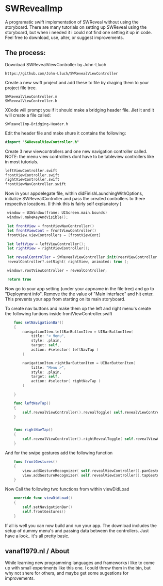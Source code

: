 SWRevealImp
====

A programatic swift implementation of SWReveal without using the storyboard. There are many tutorials on setting up SWReveal using the storyboard, but when i needed it i could not find one setting it up in code. Feel free to download, use, alter, or suggest improvements.

The process:
--------

Download SWRevealViewController by John-Lluch

```shell
https://github.com/John-Lluch/SWRevealViewController
```

Create a new swift project and add these to file by draging them to your project file tree.

```shell
SWRevealViewController.m
SWRevealViewController.h
```

XCode will prompt you if it should make a bridging header file. Jlet it and it will create a file called:

```shell
SWReavelImp-Bridging-Header.h
```

Edit the header file and make shure it contains the following:

```swift
#import "SWRevealViewController.h"
```

Create 3 new viewcontrollers and one new navigation controller called. NOTE: the menu view controllers dont have to be tableview controllers like in most tutorials.

```swift
leftViewController.swift
frontViewController.swift
rightViewController.swift
frontViewNavController.swift
```

Now in your appdelegate file, within didFinishLaunchingWithOptions, initialize SWRevealController and pass the created controllers to there respective locations. (I think this is fairly self explanatory )

```swift
 window = UIWindow(frame: UIScreen.main.bounds)
 window?.makeKeyAndVisible();

 let frontView = frontViewNavController()
 let frontViewCont = frontViewController()
 frontView.viewControllers = [frontViewCont]

 let leftView = leftViewController();
 let rightView = rightViewController();

 let revealController = SWRevealViewController.init(rearViewController: leftView, frontViewController: frontView);
 revealController?.setRight( rightView, animated: true );

 window?.rootViewController = revealController;

 return true
```

Now go to your app setting (under your appname in the file tree) and go to "Deployment info". Remove the the value of "Main interface" and hit enter. This prevents your app from starting on its main storyboard.


To create nav buttons and make them op the left and right menu's create the following funtions inside frontViewController.swift

```swift
    func setNavigationBar()
    {
        navigationItem.leftBarButtonItem = UIBarButtonItem(
            title: "< Menu",
            style: .plain,
            target: self,
            action: #selector( leftNavTap )
        )

        navigationItem.rightBarButtonItem = UIBarButtonItem(
            title: "Menu >",
            style: .plain,
            target: self,
            action: #selector( rightNavTap )
        )

    }

    func leftNavTap()
    {
        self.revealViewController().revealToggle( self.revealViewController() )
    }


    func rightNavTap()
    {
        self.revealViewController().rightRevealToggle( self.revealViewController() )
    }
```

And for the swipe gestures add the following function

```swift
    func frontGestures()
    {
        view.addGestureRecognizer( self.revealViewController().panGestureRecognizer() )
        view.addGestureRecognizer( self.revealViewController().tapGestureRecognizer() )
    }
```

Now Call the following two functions from within viewDidLoad

```swift
    override func viewDidLoad()
    {
        self.setNavigationBar()
        self.frontGestures()
    }
```

If all is well you can now build and run your app. The download includes the setup of dummy menu's and passing data between the controllers. Just have a look.. it's all pretty basic.

vanaf1979.nl / About
--------
While learning new programming languages and frameworks i like to come up with small experiments like this one. I could throw them in the bin, but why not shere for others, and maybe get some sugestions for improvements.
